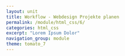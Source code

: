 ```yaml
---
layout: unit
title: Workflow - Webdesign Projekte planen
permalink: /module/html_css/6/
categories: html_css
excerpt: "Lorem Ipsum Dolor"
navigation_group: module
theme: tomato_7
---
```

